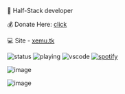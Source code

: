 🍞 Half-Stack developer

💰 Donate Here: [click](https://www.rentry.co/HowToSupportXem)

💻 Site - [xemu.tk](https://xemu.tk)

![status](https://nocache.advaith.workers.dev?url=https://img.shields.io/endpoint?url=https://dev.discordprofiles.me/api/badge/status/927441405079588914?simple=true)
![playing](https://nocache.advaith.workers.dev?url=https://img.shields.io/endpoint?url=https://dev.discordprofiles.me/api/badge/playing/927441405079588914)
![vscode](https://nocache.advaith.workers.dev?url=https://img.shields.io/endpoint?url=https://dev.discordprofiles.me/api/badge/vscode/927441405079588914)
[![spotify](https://nocache.advaith.workers.dev?url=https://img.shields.io/endpoint?url=https://dev.discordprofiles.me/api/badge/spotify/927441405079588914)](https://dev.discordprofiles.me/openspotify/927441405079588914)

![image](https://skillicons.dev/icons?i=html,css,js,vite,py,flutter,dart)

![image](https://skillicons.dev/icons?i=vscode,discord,vercel)
